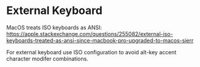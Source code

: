 

# External Keyboard

MacOS treats ISO keyboards as ANSI:
https://apple.stackexchange.com/questions/255082/external-iso-keyboards-treated-as-ansi-since-macbook-pro-upgraded-to-macos-sierr

For external keyboard use ISO configuration to avoid alt-key accent character modifer combinations.